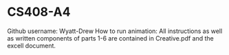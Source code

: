 # CS408-A4
Github username: Wyatt-Drew How to run animation: All instructions as well as written components of parts 1-6 are contained in Creative.pdf and the excell document.  
